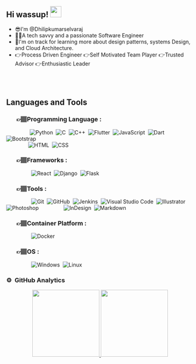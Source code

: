 ## **Hi wassup!** <img src="https://raw.githubusercontent.com/nakulbhati/nakulbhati/master/contain/Hi.gif" width="30px"> 
- 😎I'm @Dhilipkumarselvaraj
- 👨‍💻A tech savvy and a passionate Software Engineer
- 🌱I'm on track for learning more about design patterns, systems Design, and Cloud Architecture.
- 👉Process Driven Engineer 👉Self Motivated Team Player 👉Trusted Advisor 👉Enthusiastic Leader
<br>
<br>

## **Languages and Tools**

### &nbsp; &nbsp; &nbsp;&nbsp;&nbsp;👉🏽Programming Language :
&nbsp;&nbsp;&nbsp;&nbsp;&nbsp;&nbsp;&nbsp;&nbsp;&nbsp;&nbsp;&nbsp;&nbsp;&nbsp;&nbsp;&nbsp;&nbsp;![Python](https://img.shields.io/badge/-Python-05122A?style=flat&logo=python)&nbsp;
![C](https://img.shields.io/badge/-C-05122A?style=flat&logo=C&logoColor=A8B9CC)&nbsp;
![C++](https://img.shields.io/badge/-C++-05122A?style=flat&logo=C%2B%2B&logoColor=00599C)&nbsp;
![Flutter](https://img.shields.io/badge/-Flutter-05122A?style=flat&logo=flutter)&nbsp;
![JavaScript](https://img.shields.io/badge/-JavaScript-05122A?style=flat&logo=javascript)&nbsp;
![Dart](https://img.shields.io/badge/-Dart-05122A?style=flat&logo=dart)&nbsp;
![Bootstrap](https://img.shields.io/badge/-Bootstrap-05122A?style=flat&logo=bootstrap&logoColor=563D7C)<br>
&nbsp;&nbsp;&nbsp;&nbsp;&nbsp;&nbsp;&nbsp;&nbsp;&nbsp;&nbsp;&nbsp;&nbsp;&nbsp;&nbsp;
![HTML](https://img.shields.io/badge/-HTML-05122A?style=flat&logo=HTML5)&nbsp;
![CSS](https://img.shields.io/badge/-CSS-05122A?style=flat&logo=CSS3&logoColor=1572B6)&nbsp;

### &nbsp; &nbsp; &nbsp;&nbsp;&nbsp;👉🏽Frameworks :
&nbsp;&nbsp;&nbsp;&nbsp;&nbsp;&nbsp;&nbsp;&nbsp;&nbsp;&nbsp;&nbsp;&nbsp;&nbsp;&nbsp;&nbsp;&nbsp;
![React](https://img.shields.io/badge/-React-05122A?style=flat&logo=react)&nbsp;
![Django](https://img.shields.io/badge/-Django-05122A?style=flat&logo=django&logoColor=092E20)&nbsp;
![Flask](https://img.shields.io/badge/-Flask-05122A?style=flat&logo=flask)&nbsp;


### &nbsp; &nbsp; &nbsp;&nbsp;&nbsp;👉🏽Tools :
&nbsp;&nbsp;&nbsp;&nbsp;&nbsp;&nbsp;&nbsp;&nbsp;&nbsp;&nbsp;&nbsp;&nbsp;&nbsp;&nbsp;&nbsp;&nbsp;
![Git](https://img.shields.io/badge/-Git-05122A?style=flat&logo=git)&nbsp;
![GitHub](https://img.shields.io/badge/-GitHub-05122A?style=flat&logo=github)&nbsp;
![Jenkins](https://img.shields.io/badge/-Jenkins-05122A?style=flat&logo=jenkins)&nbsp;
![Visual Studio Code](https://img.shields.io/badge/-Visual%20Studio%20Code-05122A?style=flat&logo=visual-studio-code&logoColor=007ACC)&nbsp;
![Illustrator](https://img.shields.io/badge/-Illustrator-05122A?style=flat&logo=adobe-illustrator)&nbsp;
![Photoshop](https://img.shields.io/badge/-Photoshop-05122A?style=flat&logo=adobe-photoshop)&nbsp;&nbsp;&nbsp;&nbsp;&nbsp;&nbsp;&nbsp;&nbsp;&nbsp;&nbsp;&nbsp;&nbsp;&nbsp;&nbsp;&nbsp;&nbsp;
![InDesign](https://img.shields.io/badge/-InDesign-05122A?style=flat&logo=adobe-indesign)&nbsp;
![Markdown](https://img.shields.io/badge/-Markdown-05122A?style=flat&logo=markdown)

### &nbsp; &nbsp; &nbsp;&nbsp;&nbsp;👉🏽Container Platform :
&nbsp;&nbsp;&nbsp;&nbsp;&nbsp;&nbsp;&nbsp;&nbsp;&nbsp;&nbsp;&nbsp;&nbsp;&nbsp;&nbsp;&nbsp;&nbsp;
![Docker](https://img.shields.io/badge/-Docker-05122A?style=flat&logo=docker)&nbsp;


### &nbsp; &nbsp; &nbsp;&nbsp;&nbsp;👉🏽OS :
&nbsp;&nbsp;&nbsp;&nbsp;&nbsp;&nbsp;&nbsp;&nbsp;&nbsp;&nbsp;&nbsp;&nbsp;&nbsp;&nbsp;&nbsp;&nbsp;
![Windows](https://img.shields.io/badge/-Windows-05122A?style=flat&logo=windows)&nbsp;
![Linux](https://img.shields.io/badge/-Linux-05122A?style=flat&logo=linux)&nbsp;





### ⚙️ **&nbsp;GitHub Analytics**

<p align="center">
<a href="https://github.com/AVS1508">
  <img height="180em" src="https://github-readme-stats-eight-theta.vercel.app/api?username=Dhilipkumarselvaraj&show_icons=true&theme=algolia&include_all_commits=true&count_private=true"/>
  <img height="180em" src="https://github-readme-stats-eight-theta.vercel.app/api/top-langs/?username=Dhilipkumarselvaraj&layout=compact&langs_count=8&theme=algolia"/>
</a>
</p>
